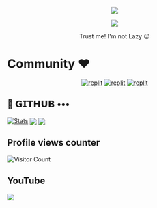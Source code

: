 
<p align="center">
  <a href="https://github.com/LazyDeveloperr/readme-typing-svg">
    <img src="https://readme-typing-svg.demolab.com/?lines=LazyDeveloper&font=Fira%20SemiBold&center=true&width=480&height=45&color=fff68f&vCenter=true&pause=1000&size=40" /></a>
</p>

<p align="center">
  <a href="https://github.com/LazyDeveloperr/readme-typing-svg">
    <img src="https://readme-typing-svg.demolab.com/?lines=Full-stack%20web%20app%20and%20BOT%20developer;Experienced%20UI%2FUX%20Designer;3%2B%20years%20of%20coding%20experience;Always%20learning%20new%20things;A.I%20DEVELOPER%20&font=Fira%20Code&center=true&width=500&height=45&color=f75c7e&vCenter=true&pause=1000&size=22" /></a>
</p>

<p align="center">
 Trust me! I'm not Lazy 😒
</p>

# Community ❤️
</p>
<p align="center">
<a href="https://instagram.com/LazyDeveloperr?igshid=YmMyMTA2M2Y="><img alt="replit" src="https://img.shields.io/badge/-Instagram-orange?style=for-the-badge&logo=instagram&logoColor=white"/></a> <a href="https://telegram.me/LazyDeveloper"><img alt="replit" src="https://img.shields.io/badge/-Telegram-blue?style=for-the-badge&logo=telegram&logoColor=white"/></a>
<a href="https://youtube.com/@LazyDeveloperr?igshid=YmMyMTA2M2Y="><img alt="replit" src="https://img.shields.io/badge/-youtube-red?style=for-the-badge&logo=youtube&logoColor=white"/></a>
</p>

## 💜 𝗚𝗜𝗧𝗛𝗨𝗕 •••
[![Stats](https://github-readme-stats.vercel.app/api?username=LazyDeveloperr&hide=prs&count_public=true&show_icons=true&theme=algolia)](https://github.com/LazyDeveloperr/github-readme-stats)
<img src="https://github-readme-streak-stats.herokuapp.com?user=LazyDeveloperr&theme=tokyonight" align="center">
<img src="https://github-readme-stats.vercel.app/api/top-langs/?username=LazyDeveloperr&layout=compact&theme=tokyonight" align="center">


## Profile views counter
![Visitor Count](https://profile-counter.glitch.me/{LazyDeveloperr}/count.svg)


## YouTube 
<a href="https://youtube.com/@LazyDeveloperr"> <img src="https://img.shields.io/youtube/channel/subscribers/UCY-iDra0x2hdd9PdHKcZkRw?label=Subscribers&style=for-the-badge&color=red&labelColor=ce463"/> </a>

